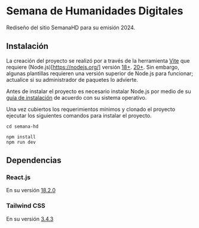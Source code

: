 # Semana de Humanidades Digitales

Rediseño del sitio SemanaHD para su emisión 2024.

## Instalación

La creación del proyecto se realizó por a través de la herramienta [Vite](https://vitejs.dev/) que requiere (Node.js)[https://nodejs.org/] versión [18+](https://nodejs.org/dist/latest-v18.x/). [20+](https://nodejs.org/dist/latest-v20.x/). Sin embargo, algunas plantillas requieren una versión superior de Node.js para funcionar; actualice si su administrador de paquetes lo advierte.

Antes de instalar el proyecto es necesario instalar Node.js por medio de su [guía de instalación](https://nodejs.org/en/download) de acuerdo con su sistema operativo.

Una vez cubiertos los requerimientos mínimos y clonado el proyecto ejecutar los siguientes comandos para instalar el proyecto.

```
cd semana-hd

npm install
npm run dev
```

## Dependencias

### React.js

En su versión [18.2.0](https://react.dev/)

### Tailwind CSS

En su versión [3.4.3](https://tailwindcss.com/)
